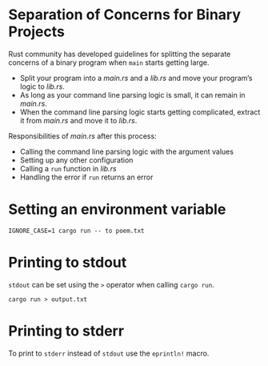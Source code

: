 # Separation of Concerns for Binary Projects

Rust community has developed guidelines for splitting the separate concerns of a binary program when `main` starts getting large.

- Split your program into a _main.rs_ and a _lib.rs_ and move your program’s logic to _lib.rs_.
- As long as your command line parsing logic is small, it can remain in _main.rs_.
- When the command line parsing logic starts getting complicated, extract it from _main.rs_ and move it to _lib.rs_.

Responsibilities of _main.rs_ after this process:

- Calling the command line parsing logic with the argument values
- Setting up any other configuration
- Calling a `run` function in _lib.rs_
- Handling the error if `run` returns an error

# Setting an environment variable

```
IGNORE_CASE=1 cargo run -- to poem.txt
```

# Printing to stdout

`stdout` can be set using the `>` operator when calling `cargo run`.

```
cargo run > output.txt
```

# Printing to stderr

To print to `stderr` instead of `stdout` use the `eprintln!` macro.
